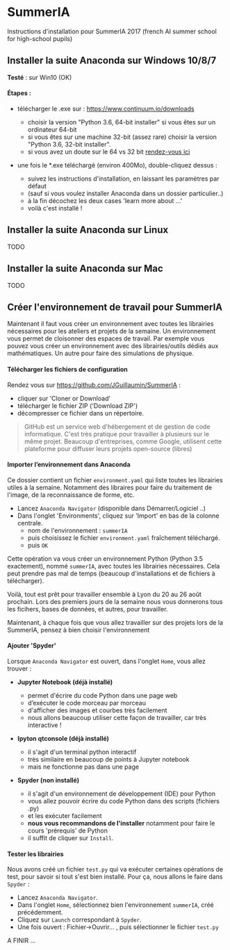 # SummerIA

Instructions d'installation pour SummerIA 2017 (french AI summer school for high-school pupils) 


## Installer la suite Anaconda sur Windows 10/8/7 

**Testé** : sur Win10 (OK)

#### Étapes : 
- télécharger le .exe sur : https://www.continuum.io/downloads
    - choisir la version "Python 3.6, 64-bit installer" si vous êtes sur un ordinateur 64-bit
    - si vous êtes sur une machine 32-bit (assez rare) choisir la version "Python 3.6, 32-bit installer".
    - si vous avez un doute sur le 64 vs 32 bit [rendez-vous ici](http://www.commentcamarche.net/faq/19107-32-ou-64-bits-comment-savoir)

- une fois le *.exe téléchargé (environ 400Mo), double-cliquez dessus :
    - suivez les instructions d'installation, en laissant les paramètres par défaut
    - (sauf si vous voulez installer Anaconda dans un dossier particulier..)
    - à la fin décochez les deux cases 'learn more about ...' 
    - voilà c'est installé ! 


## Installer la suite Anaconda sur Linux 

TODO

## Installer la suite Anaconda sur Mac 

TODO


## Créer l'environnement de travail pour SummerIA 

Maintenant il faut vous créer un environnement avec toutes les librairies nécessaires pour les ateliers et projets de la semaine. 
Un environnement vous permet de cloisonner des espaces de travail. 
Par exemple vous pouvez vous créer un environnement avec des librairies/outils dédiés aux mathématiques. Un autre pour faire des simulations de physique. 

#### Télécharger les fichiers de configuration

Rendez vous sur https://github.com/JGuillaumin/SummerIA : 

- cliquer sur 'Cloner or Download'
- télécharger le fichier ZIP ('Download ZIP')
- décompresser ce fichier dans un répertoire. 

> GitHub est un service web d'hébergement et de gestion de code informatique. 
> C'est très pratique pour travailler à plusieurs sur le même projet. 
> Beaucoup d'entreprises, comme Google, utilisent cette plateforme pour diffuser leurs projets open-source (libres)

#### Importer l’environnement dans Anaconda


Ce dossier contient un fichier `environment.yaml` qui liste toutes les librairies utiles à la semaine. 
Notamment des libraires pour faire du traitement de l'image, de la reconnaissance de forme, etc.

- Lancez `Anaconda Navigator` (disponible dans Démarrer/Logiciel ..)
- Dans l'onglet 'Environments', cliquez sur 'Import' en bas de la colonne centrale. 
    - nom de l'environnement : `summerIA`
    - puis choisissez le fichier `environment.yaml` fraîchement téléchargé. 
    - puis `OK`

Cette opération va vous créer un environnement Python (Python 3.5 exactement), nommé `summerIA`, avec toutes les librairies nécessaires. Cela peut prendre pas mal de temps (beaucoup d'installations et de fichiers à télécharger).

Voilà, tout est prêt pour travailler ensemble à Lyon du 20 au 26 août prochain. 
Lors des premiers jours de la semaine nous vous donnerons tous les ficihers, bases de données, et autres, pour travailler.

Maintenant, à chaque fois que vous allez travailler sur des projets lors de la SummerIA, pensez à bien choisir l'environnement 

#### Ajouter 'Spyder'

Lorsque `Anaconda Navigator` est ouvert, dans l'onglet `Home`, vous allez trouver : 
- **Jupyter Notebook (déjà installé)**
  - permet d'écrire du code Python dans une page web
  - d’exécuter le code morceau par morceau
  - d'afficher des images et courbes très facilement
  - nous allons beaucoup utiliser cette façon de travailler, car très interactive !

- **Ipyton qtconsole (déjà installé)**
  - il s'agit d'un terminal python interactif
  - très similaire en beaucoup de points à Jupyter notebook 
  - mais ne fonctionne pas dans une page
  
- **Spyder (non installé)**
  - il s'agit d'un environnement de développement (IDE) pour Python
  - vous allez pouvoir écrire du code Python dans des scripts (fichiers .py) 
  - et les exécuter facilement
  - **nous vous recommandons de l'installer** notamment pour faire le cours 'prérequis' de Python
  - il suffit de cliquer sur `Install`.



#### Tester les librairies 

Nous avons créé un fichier `test.py` qui va exécuter certaines opérations de test, pour savoir si tout s'est bien installé. 
Pour ça, nous allons le faire dans `Spyder` : 

- Lancez `Anaconda Navigator`.
- Dans l'onglet `Home`, sélectionnez bien l'environnement `summerIA`, créé précédemment.
- Cliquez sur `Launch` correspondant à `Spyder`.
- Une fois ouvert : Fichier->Ouvrir... , puis sélectionner le fichier `test.py`


A FINIR ... 




